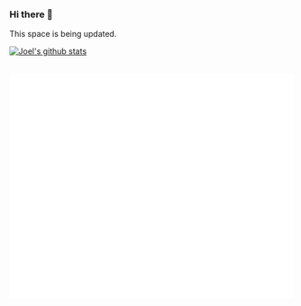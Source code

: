 ### Hi there 👋

This space is being updated. 

[![Joel's github stats](https://github-readme-stats.vercel.app/api?username=j0)](https://github.com/j0/github-readme-stats)


<div align="center">
	<br>
	<a href="https://github.com/sindresorhus/css-in-readme-like-wat/blame/master/header.svg">
		<img src="header.svg" width="800" height="400">
	</a>
	<br>
</div>
<!--
**J0/J0** is a ✨ _special_ ✨ repository because its `README.md` (this file) appears on your GitHub profile.

Here are some ideas to get you started:


-->
